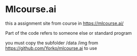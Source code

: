 # Mlcourse.ai


this a assignment site from course in https://mlcourse.ai/

Part of the code refers to someone else or standard program

you must copy the subfolder /data /img from https://github.com/Yorko/mlcourse.ai to use